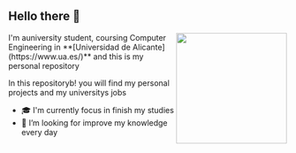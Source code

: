 ## Hello there 👋

<img src="https://i.kym-cdn.com/photos/images/original/001/812/497/485.gif" align="right" width="200" height="200"/>
I'm auniversity student, coursing Computer Engineering in **[Universidad de Alicante](https://www.ua.es/)** and this is my personal repository

In this repositoryb! you will find my personal projects and my universitys jobs

- 🎓 I'm currently focus in finish my studies
- 🔭 I’m looking for improve my knowledge every day
<!--

Here are some ideas to get you started:


- 🌱 I’m currently learning ...
- 👯 I’m looking to collaborate on ...
- 🤔 I’m looking for help with ...
- 💬 Ask me about ...
- 📫 How to reach me: ...
- 😄 Pronouns: ...
- ⚡ Fun fact: ...
-->
